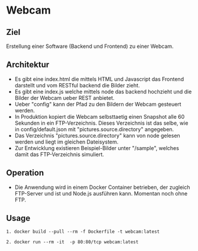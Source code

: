 # Webcam
## Ziel
Erstellung einer Software (Backend und Frontend) zu einer Webcam.
## Architektur
* Es gibt eine index.html die mittels HTML und Javascript das Frontend darstellt und vom RESTful backend die Bilder zieht.
* Es gibt eine index.js welche mittels node das backend hochzieht und die Bilder der Webcam ueber REST anbietet.
* Ueber "config" kann der Pfad zu den Bildern der Webcam gesteuert werden.
* In Produktion kopiert die Webcam selbsttaetig einen Snapshot alle 60 Sekunden in ein FTP-Verzeichnis. Dieses Verzeichnis ist das selbe, wie in config/default.json mit "pictures.source.directory" angegeben. 
* Das Verzeichnis "pictures.source.directory" kann von node gelesen werden und liegt im gleichen Dateisystem.
* Zur Entwicklung existieren Beispiel-Bilder unter "/sample", welches damit das FTP-Verzeichnis simuliert.
## Operation
* Die Anwendung wird in einem Docker Container betrieben, der zugleich FTP-Server und ist und Node.js ausführen kann. Momentan noch ohne FTP.

## Usage

    1. docker build --pull --rm -f Dockerfile -t webcam:latest

    2. docker run --rm -it  -p 80:80/tcp webcam:latest